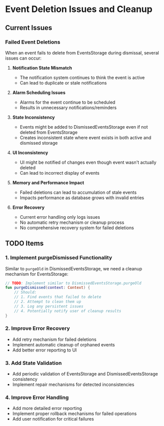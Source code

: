 # Event Deletion Issues and Cleanup

## Current Issues

### Failed Event Deletions
When an event fails to delete from EventsStorage during dismissal, several issues can occur:

1. **Notification State Mismatch**
   - The notification system continues to think the event is active
   - Can lead to duplicate or stale notifications

2. **Alarm Scheduling Issues**
   - Alarms for the event continue to be scheduled
   - Results in unnecessary notifications/reminders

3. **State Inconsistency**
   - Events might be added to DismissedEventsStorage even if not deleted from EventsStorage
   - Creates inconsistent state where event exists in both active and dismissed storage

4. **UI Inconsistency**
   - UI might be notified of changes even though event wasn't actually deleted
   - Can lead to incorrect display of events

5. **Memory and Performance Impact**
   - Failed deletions can lead to accumulation of stale events
   - Impacts performance as database grows with invalid entries

6. **Error Recovery**
   - Current error handling only logs issues
   - No automatic retry mechanism or cleanup process
   - No comprehensive recovery system for failed deletions

## TODO Items

### 1. Implement purgeDismissed Functionality
Similar to `purgeOld` in DismissedEventsStorage, we need a cleanup mechanism for EventsStorage:

```kotlin
// TODO: Implement similar to DismissedEventsStorage.purgeOld
fun purgeDismissed(context: Context) {
    // Should:
    // 1. Find events that failed to delete
    // 2. Attempt to clean them up
    // 3. Log any persistent issues
    // 4. Potentially notify user of cleanup results
}
```

### 2. Improve Error Recovery
- Add retry mechanism for failed deletions
- Implement automatic cleanup of orphaned events
- Add better error reporting to UI

### 3. Add State Validation
- Add periodic validation of EventsStorage and DismissedEventsStorage consistency
- Implement repair mechanisms for detected inconsistencies

### 4. Improve Error Handling
- Add more detailed error reporting
- Implement proper rollback mechanisms for failed operations
- Add user notification for critical failures 